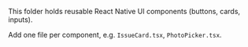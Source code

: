 This folder holds reusable React Native UI components (buttons, cards, inputs).

Add one file per component, e.g. `IssueCard.tsx`, `PhotoPicker.tsx`.
